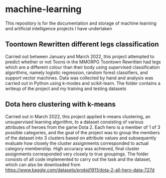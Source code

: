 # machine-learning
This repository is for the documentation and storage of machine learning and artificial intelligence projects I have undertaken

## Toontown Rewritten different legs classification
Carried out between January and March 2022, this project attempted to predict whether or not Toons in the MMORPG Toontown Rewritten had legs which are a different colour than their body using supervised classification algorithms, namely logistic regression, random forest classifiers, and support vector machines. Data was collected by hand and analysis was carried out in Python using k-modes and scikit-learn. The folder contains a writeup of the project and my training and testing datasets 

## Dota hero clustering with k-means
Carried out in March 2022, this project applied k-means clustering, an unsupervised learning algorithm, to a dataset consisting of various attributes of heroes from the game Dota 2. Each hero is a member of 1 of 3 possible categories, and the goal of the project was to group the members of the dataset into 3 clusters based on attribute values and subsequently evaluate how closely the cluster assignments corresponded to actual category membership. High accuracy was achieved, final cluster assignments corresponded very closely to true groupings. The folder consists of all code implemented to carry out the task and the dataset, which can also be downloaded from https://www.kaggle.com/datasets/prokid1911/dota-2-all-hero-data-727d
